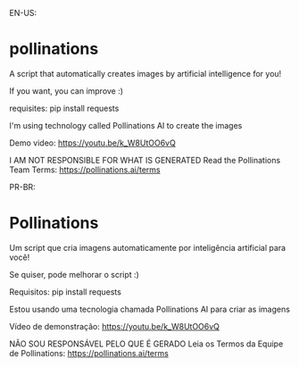 EN-US:
# pollinations
A script that automatically creates images by artificial intelligence for you!

If you want, you can improve :)

requisites:
pip install requests

I'm using technology called Pollinations AI to create the images

Demo video:
https://youtu.be/k_W8UtOO6vQ

I AM NOT RESPONSIBLE FOR WHAT IS GENERATED
Read the Pollinations Team Terms: 
https://pollinations.ai/terms

PR-BR:
# Pollinations
Um script que cria imagens automaticamente por inteligência artificial para você!

Se quiser, pode melhorar o script :)

Requisitos: 
pip install requests

Estou usando uma tecnologia chamada Pollinations AI para criar as imagens 

Vídeo de demonstração: 
https://youtu.be/k_W8UtOO6vQ

NÃO SOU RESPONSÁVEL PELO QUE É GERADO 
Leia os Termos da Equipe de Pollinations: https://pollinations.ai/terms
